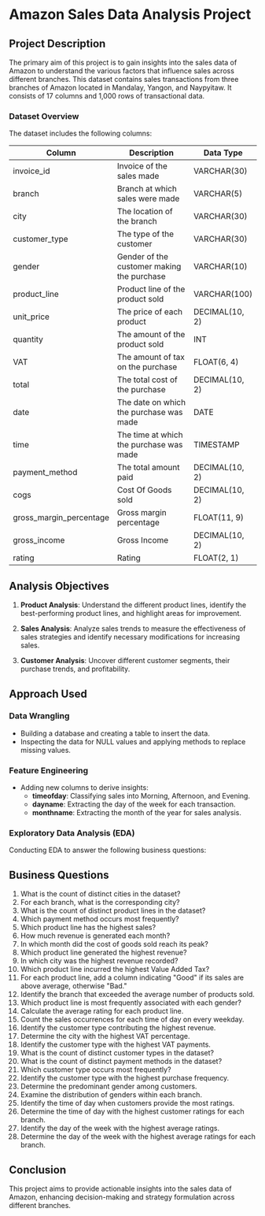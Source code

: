 # Amazon Sales Data Analysis Project

## Project Description

The primary aim of this project is to gain insights into the sales data of Amazon to understand the various factors that influence sales across different branches. This dataset contains sales transactions from three branches of Amazon located in Mandalay, Yangon, and Naypyitaw. It consists of 17 columns and 1,000 rows of transactional data.

### Dataset Overview

The dataset includes the following columns:

| Column                     | Description                                  | Data Type          |
|---------------------------|----------------------------------------------|---------------------|
| invoice_id                | Invoice of the sales made                    | VARCHAR(30)         |
| branch                    | Branch at which sales were made              | VARCHAR(5)          |
| city                      | The location of the branch                   | VARCHAR(30)         |
| customer_type             | The type of the customer                     | VARCHAR(30)         |
| gender                    | Gender of the customer making the purchase   | VARCHAR(10)         |
| product_line              | Product line of the product sold             | VARCHAR(100)        |
| unit_price                | The price of each product                    | DECIMAL(10, 2)      |
| quantity                  | The amount of the product sold               | INT                 |
| VAT                       | The amount of tax on the purchase            | FLOAT(6, 4)         |
| total                     | The total cost of the purchase               | DECIMAL(10, 2)      |
| date                      | The date on which the purchase was made      | DATE                |
| time                      | The time at which the purchase was made      | TIMESTAMP           |
| payment_method            | The total amount paid                        | DECIMAL(10, 2)      |
| cogs                      | Cost Of Goods sold                           | DECIMAL(10, 2)      |
| gross_margin_percentage    | Gross margin percentage                       | FLOAT(11, 9)        |
| gross_income              | Gross Income                                 | DECIMAL(10, 2)      |
| rating                    | Rating                                       | FLOAT(2, 1)         |

## Analysis Objectives

1. **Product Analysis**: Understand the different product lines, identify the best-performing product lines, and highlight areas for improvement.
   
2. **Sales Analysis**: Analyze sales trends to measure the effectiveness of sales strategies and identify necessary modifications for increasing sales.
   
3. **Customer Analysis**: Uncover different customer segments, their purchase trends, and profitability.

## Approach Used

### Data Wrangling
- Building a database and creating a table to insert the data.
- Inspecting the data for NULL values and applying methods to replace missing values.

### Feature Engineering
- Adding new columns to derive insights:
  - **timeofday**: Classifying sales into Morning, Afternoon, and Evening.
  - **dayname**: Extracting the day of the week for each transaction.
  - **monthname**: Extracting the month of the year for sales analysis.

### Exploratory Data Analysis (EDA)
Conducting EDA to answer the following business questions:

## Business Questions

1. What is the count of distinct cities in the dataset?
2. For each branch, what is the corresponding city?
3. What is the count of distinct product lines in the dataset?
4. Which payment method occurs most frequently?
5. Which product line has the highest sales?
6. How much revenue is generated each month?
7. In which month did the cost of goods sold reach its peak?
8. Which product line generated the highest revenue?
9. In which city was the highest revenue recorded?
10. Which product line incurred the highest Value Added Tax?
11. For each product line, add a column indicating "Good" if its sales are above average, otherwise "Bad."
12. Identify the branch that exceeded the average number of products sold.
13. Which product line is most frequently associated with each gender?
14. Calculate the average rating for each product line.
15. Count the sales occurrences for each time of day on every weekday.
16. Identify the customer type contributing the highest revenue.
17. Determine the city with the highest VAT percentage.
18. Identify the customer type with the highest VAT payments.
19. What is the count of distinct customer types in the dataset?
20. What is the count of distinct payment methods in the dataset?
21. Which customer type occurs most frequently?
22. Identify the customer type with the highest purchase frequency.
23. Determine the predominant gender among customers.
24. Examine the distribution of genders within each branch.
25. Identify the time of day when customers provide the most ratings.
26. Determine the time of day with the highest customer ratings for each branch.
27. Identify the day of the week with the highest average ratings.
28. Determine the day of the week with the highest average ratings for each branch.

## Conclusion

This project aims to provide actionable insights into the sales data of Amazon, enhancing decision-making and strategy formulation across different branches.
